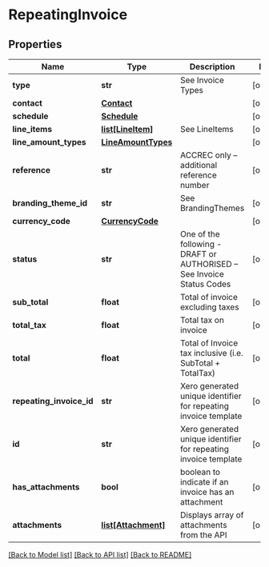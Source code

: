# RepeatingInvoice

## Properties
Name | Type | Description | Notes
------------ | ------------- | ------------- | -------------
**type** | **str** | See Invoice Types | [optional] 
**contact** | [**Contact**](Contact.md) |  | [optional] 
**schedule** | [**Schedule**](Schedule.md) |  | [optional] 
**line_items** | [**list[LineItem]**](LineItem.md) | See LineItems | [optional] 
**line_amount_types** | [**LineAmountTypes**](LineAmountTypes.md) |  | [optional] 
**reference** | **str** | ACCREC only – additional reference number | [optional] 
**branding_theme_id** | **str** | See BrandingThemes | [optional] 
**currency_code** | [**CurrencyCode**](CurrencyCode.md) |  | [optional] 
**status** | **str** | One of the following - DRAFT or AUTHORISED – See Invoice Status Codes | [optional] 
**sub_total** | **float** | Total of invoice excluding taxes | [optional] 
**total_tax** | **float** | Total tax on invoice | [optional] 
**total** | **float** | Total of Invoice tax inclusive (i.e. SubTotal + TotalTax) | [optional] 
**repeating_invoice_id** | **str** | Xero generated unique identifier for repeating invoice template | [optional] 
**id** | **str** | Xero generated unique identifier for repeating invoice template | [optional] 
**has_attachments** | **bool** | boolean to indicate if an invoice has an attachment | [optional] 
**attachments** | [**list[Attachment]**](Attachment.md) | Displays array of attachments from the API | [optional] 

[[Back to Model list]](../README.md#documentation-for-models) [[Back to API list]](../README.md#documentation-for-api-endpoints) [[Back to README]](../README.md)


